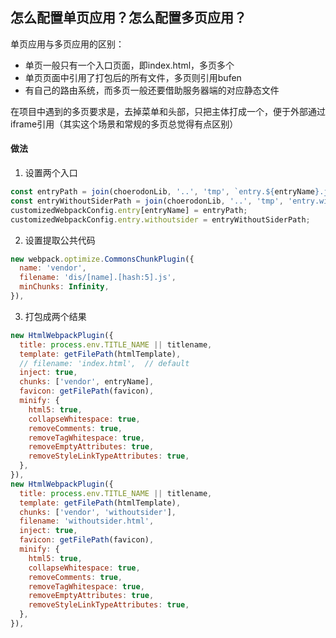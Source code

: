 ## 怎么配置单页应用？怎么配置多页应用？

单页应用与多页应用的区别：

- 单页一般只有一个入口页面，即index.html，多页多个
- 单页页面中引用了打包后的所有文件，多页则引用bufen
- 有自己的路由系统，而多页一般还要借助服务器端的对应静态文件

在项目中遇到的多页要求是，去掉菜单和头部，只把主体打成一个，便于外部通过iframe引用（其实这个场景和常规的多页总觉得有点区别）

#### 做法

1. 设置两个入口

```javascript
const entryPath = join(choerodonLib, '..', 'tmp', `entry.${entryName}.js`);
const entryWithoutSiderPath = join(choerodonLib, '..', 'tmp', 'entry.withoutsider.js');
customizedWebpackConfig.entry[entryName] = entryPath;
customizedWebpackConfig.entry.withoutsider = entryWithoutSiderPath;
```

2. 设置提取公共代码
```javascript
new webpack.optimize.CommonsChunkPlugin({
  name: 'vendor',
  filename: 'dis/[name].[hash:5].js',
  minChunks: Infinity,
}),
```

3. 打包成两个结果
```javascript
new HtmlWebpackPlugin({
  title: process.env.TITLE_NAME || titlename,
  template: getFilePath(htmlTemplate),
  // filename: 'index.html',  // default
  inject: true,
  chunks: ['vendor', entryName],
  favicon: getFilePath(favicon),
  minify: {
    html5: true,
    collapseWhitespace: true,
    removeComments: true,
    removeTagWhitespace: true,
    removeEmptyAttributes: true,
    removeStyleLinkTypeAttributes: true,
  },
}),
new HtmlWebpackPlugin({
  title: process.env.TITLE_NAME || titlename,
  template: getFilePath(htmlTemplate),
  chunks: ['vendor', 'withoutsider'],
  filename: 'withoutsider.html',
  inject: true,
  favicon: getFilePath(favicon),
  minify: {
    html5: true,
    collapseWhitespace: true,
    removeComments: true,
    removeTagWhitespace: true,
    removeEmptyAttributes: true,
    removeStyleLinkTypeAttributes: true,
  },
}),
```